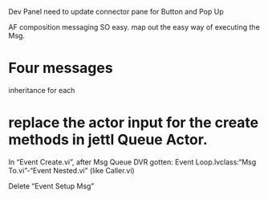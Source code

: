 Dev Panel need to update connector pane for Button and Pop Up


AF composition messaging SO easy.
map out the easy way of executing the Msg.






# Four messages

inheritance for each


# replace the actor input for the create methods in jettl Queue Actor.

In “Event Create.vi”, after Msg Queue DVR gotten:
Event Loop.lvclass:“Msg To.vi”-“Event Nested.vi” (like Caller.vi)

Delete “Event Setup Msg”
